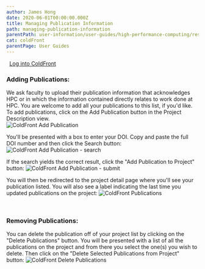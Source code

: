 ```yaml
---
author: James Hong
date: 2020-06-01T00:00:00.000Z
title: Managing Publication Information
path: managing-publication-information
parentPath: user-information/user-guides/high-performance-computing/research-computing-user-portal
cat: coldFront
parentPage: User Guides
---
```


&nbsp;
[Log into ColdFront](https://hpcaccount.usc.edu/)
&nbsp;
&nbsp;
### Adding Publications:
We ask faculty to upload their publication information that acknowledges HPC or in which the information contained directly relates to work done at HPC.  You are welcome to add all your publications to this list, if you'd like.  To add publications, click on the Add Publication button in the Project Description view.  
![ColdFront Add Publication](/images/coldfront_project_addpublication.jpg)


You'll be presented with a box to enter your DOI.  Copy and paste the full DOI number and then click the Search button:
![ColdFront Add Publication - search](/images/coldfront_project_addpublication_enter1.jpg)


If the search yields the correct result, click the "Add Publication to Project" button:
![ColdFront Add Publication - submit](/images/coldfront_project_addpublication_enter2.jpg)


You will then be redirected to the project detail page where you'll see your publication listed.  You will also see a label indicating the last time you updated publications on the project:
![ColdFront Publications](/images/coldfront_project_publications.jpg)


&nbsp;
&nbsp;
### Removing Publications:
You can delete the publication off of your project list by clicking on the "Delete Publications" button.  You will be presented with a list of all the publications on the project and from there you select the one(s) you wish to delete.  Then click on the "Delete Selected Publications from Project" button:
![ColdFront Delete Publications](/images/coldfront_project_deletepublication.jpg)




